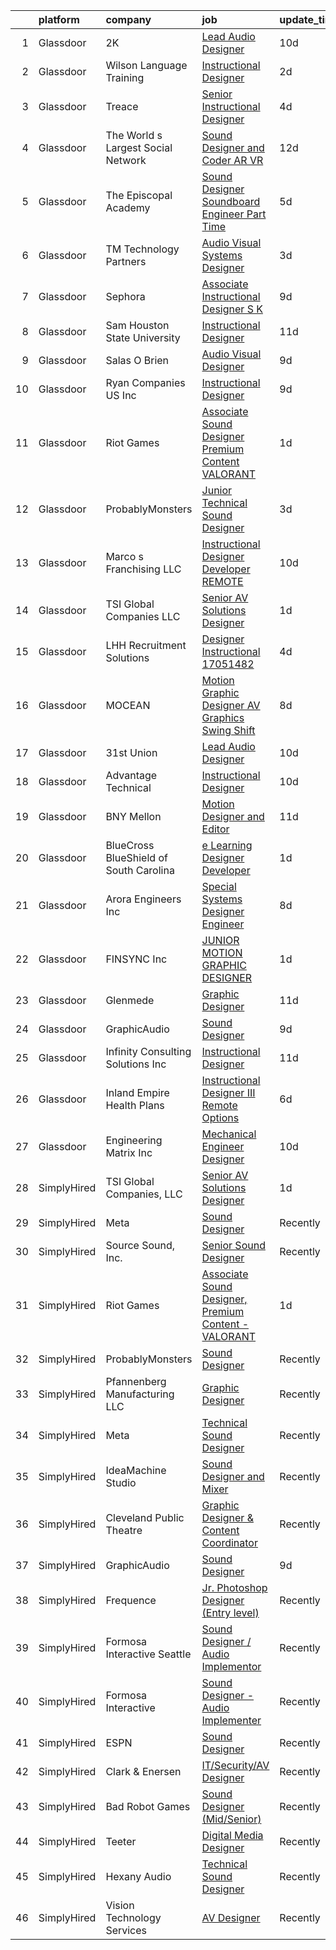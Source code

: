 

|    | platform    | company                                | job                                                                                                                                                                                                                                                                                                                                                                                                                                                                                                                                                                                                                                                                                                                                                                                                                                                                                                                                                                                                                                                                                                                                                                        | update_time   | location              |
|---:|:------------|:---------------------------------------|:---------------------------------------------------------------------------------------------------------------------------------------------------------------------------------------------------------------------------------------------------------------------------------------------------------------------------------------------------------------------------------------------------------------------------------------------------------------------------------------------------------------------------------------------------------------------------------------------------------------------------------------------------------------------------------------------------------------------------------------------------------------------------------------------------------------------------------------------------------------------------------------------------------------------------------------------------------------------------------------------------------------------------------------------------------------------------------------------------------------------------------------------------------------------------|:--------------|:----------------------|
|  1 | Glassdoor   | 2K                                     | [Lead Audio Designer](https://www.glassdoor.com/partner/jobListing.htm?pos=109&ao=1136043&s=58&guid=000001834f613565b2d83510aafe09da&src=GD_JOB_AD&t=SR&vt=w&ea=1&cs=1_9ab148c1&cb=1663484114560&jobListingId=1008124176706&jrtk=3-0-1gd7m2dc8j4jc801-1gd7m2dcnihn2800-7e78213c8eb53484-)                                                                                                                                                                                                                                                                                                                                                                                                                                                                                                                                                                                                                                                                                                                                                                                                                                                                                  | 10d           | San Mateo, CA         |
|  2 | Glassdoor   | Wilson Language Training               | [Instructional Designer](https://www.glassdoor.com/partner/jobListing.htm?pos=117&ao=1136043&s=58&guid=000001834f613565b2d83510aafe09da&src=GD_JOB_AD&t=SR&vt=w&cs=1_7597ce81&cb=1663484114561&jobListingId=1008143778407&jrtk=3-0-1gd7m2dc8j4jc801-1gd7m2dcnihn2800-162e40f75f43b1da-)                                                                                                                                                                                                                                                                                                                                                                                                                                                                                                                                                                                                                                                                                                                                                                                                                                                                                    | 2d            | Oxford, MA            |
|  3 | Glassdoor   | Treace                                 | [Senior Instructional Designer](https://www.glassdoor.com/partner/jobListing.htm?pos=125&ao=1136043&s=58&guid=000001834f613565b2d83510aafe09da&src=GD_JOB_AD&t=SR&vt=w&cs=1_3b8240dd&cb=1663484114561&jobListingId=1008138380104&jrtk=3-0-1gd7m2dc8j4jc801-1gd7m2dcnihn2800-e4587e51766cda7e-)                                                                                                                                                                                                                                                                                                                                                                                                                                                                                                                                                                                                                                                                                                                                                                                                                                                                             | 4d            | Ponte Vedra Beach, FL |
|  4 | Glassdoor   | The World s Largest Social Network     | [Sound Designer and Coder  AR VR ](https://www.glassdoor.com/partner/jobListing.htm?pos=103&ao=1110586&s=58&guid=000001834f613565b2d83510aafe09da&src=GD_JOB_AD&t=SR&vt=w&ea=1&cs=1_9a5dd171&cb=1663484114560&jobListingId=1008119621876&cpc=B101C867B3EF2D75&jrtk=3-0-1gd7m2dc8j4jc801-1gd7m2dcnihn2800-df2800d098c62329--6NYlbfkN0DSgjPPcnEdvoK3uuxfISLALE6pB1FR7YSHOr_tSg5_QGIhoz_2VqUepdcKLBLI_zSAkyoPLr8SW3qj676EQlXt7Ai3r7F6jONfntOCxFIGf2Yfv06E94neyDw3J1ys4A5IgIkfiB-swwbLbj-MClaUsrhxyvv4sIQtPUiYLb1Kpr88suSOOhSF83yimPy8TpdDnOMoArywGKdYAmyzJxPgxsGG2gPNDODo8wIatefu27aJsYMntq-GPhzRrgOuQftgDqCI16SL2piwQoF3BY3UKu-GQ9mfs3Dx-M7X-v3SMywVsGvdXmYgg8VdlhLfl2QMUVUUMnvZD_obKKMHoH-F07zDpPF8b1fBbV_-OUQc7-hdWF4xURh7syi40yFHVyDmcskUbLXtwa4MomhUgj9bOyNmeA5UjyN2kN1KuhPxZVWv2wmJYAWGsRYsnmpW8Bk8FTuJ5rxDjpHWXHNU3NmmiUdz-fdfGqbYwciZwF3m0uYfZRHfeDRzu9OQiZGTy1C8xRj46UJK6VSSDjseAXm8OmBEufATrQy9snCy2iNPPxoVA3MZziPEtw_n0aWtLu9noQs9tLXkWbF0-MBKYsbx)                                                                                                                                                                                                                | 12d           | Philadelphia, PA      |
|  5 | Glassdoor   | The Episcopal Academy                  | [Sound Designer  Soundboard Engineer  Part Time ](https://www.glassdoor.com/partner/jobListing.htm?pos=113&ao=1136043&s=58&guid=000001834f613565b2d83510aafe09da&src=GD_JOB_AD&t=SR&vt=w&ea=1&cs=1_f0b6e15f&cb=1663484114560&jobListingId=1008134158666&jrtk=3-0-1gd7m2dc8j4jc801-1gd7m2dcnihn2800-42249c09ee087c0a-)                                                                                                                                                                                                                                                                                                                                                                                                                                                                                                                                                                                                                                                                                                                                                                                                                                                      | 5d            | Newtown Square, PA    |
|  6 | Glassdoor   | TM Technology Partners                 | [Audio Visual Systems Designer](https://www.glassdoor.com/partner/jobListing.htm?pos=121&ao=1136043&s=58&guid=000001834f613565b2d83510aafe09da&src=GD_JOB_AD&t=SR&vt=w&cs=1_4243c5ee&cb=1663484114561&jobListingId=1008139721021&jrtk=3-0-1gd7m2dc8j4jc801-1gd7m2dcnihn2800-24ca9b2b897d3e72-)                                                                                                                                                                                                                                                                                                                                                                                                                                                                                                                                                                                                                                                                                                                                                                                                                                                                             | 3d            | Los Angeles, CA       |
|  7 | Glassdoor   | Sephora                                | [Associate Instructional Designer  S K](https://www.glassdoor.com/partner/jobListing.htm?pos=118&ao=1136043&s=58&guid=000001834f613565b2d83510aafe09da&src=GD_JOB_AD&t=SR&vt=w&cs=1_e0bbfae3&cb=1663484114561&jobListingId=1008126719435&jrtk=3-0-1gd7m2dc8j4jc801-1gd7m2dcnihn2800-60d1cc6d4027bf2d-)                                                                                                                                                                                                                                                                                                                                                                                                                                                                                                                                                                                                                                                                                                                                                                                                                                                                     | 9d            | San Francisco, CA     |
|  8 | Glassdoor   | Sam Houston State University           | [Instructional Designer](https://www.glassdoor.com/partner/jobListing.htm?pos=122&ao=1136043&s=58&guid=000001834f613565b2d83510aafe09da&src=GD_JOB_AD&t=SR&vt=w&cs=1_43f6d566&cb=1663484114561&jobListingId=1008121402408&jrtk=3-0-1gd7m2dc8j4jc801-1gd7m2dcnihn2800-ee095d1b2af28472-)                                                                                                                                                                                                                                                                                                                                                                                                                                                                                                                                                                                                                                                                                                                                                                                                                                                                                    | 11d           | Huntsville, TX        |
|  9 | Glassdoor   | Salas O Brien                          | [Audio Visual Designer](https://www.glassdoor.com/partner/jobListing.htm?pos=119&ao=1136043&s=58&guid=000001834f613565b2d83510aafe09da&src=GD_JOB_AD&t=SR&vt=w&cs=1_6edff757&cb=1663484114561&jobListingId=1008127661035&jrtk=3-0-1gd7m2dc8j4jc801-1gd7m2dcnihn2800-1c4c5d053dfe58e8-)                                                                                                                                                                                                                                                                                                                                                                                                                                                                                                                                                                                                                                                                                                                                                                                                                                                                                     | 9d            | San Diego, CA         |
| 10 | Glassdoor   | Ryan Companies US  Inc                 | [Instructional Designer](https://www.glassdoor.com/partner/jobListing.htm?pos=126&ao=1136043&s=58&guid=000001834f613565b2d83510aafe09da&src=GD_JOB_AD&t=SR&vt=w&cs=1_695cd2e2&cb=1663484114561&jobListingId=1008126784775&jrtk=3-0-1gd7m2dc8j4jc801-1gd7m2dcnihn2800-b59d6cb3c11aac7d-)                                                                                                                                                                                                                                                                                                                                                                                                                                                                                                                                                                                                                                                                                                                                                                                                                                                                                    | 9d            | Tampa, FL             |
| 11 | Glassdoor   | Riot Games                             | [Associate Sound Designer  Premium Content   VALORANT](https://www.glassdoor.com/partner/jobListing.htm?pos=106&ao=1136043&s=58&guid=000001834f613565b2d83510aafe09da&src=GD_JOB_AD&t=SR&vt=w&ea=1&cs=1_26b5887d&cb=1663484114560&jobListingId=1008145203524&jrtk=3-0-1gd7m2dc8j4jc801-1gd7m2dcnihn2800-bf4ac2655378ccc9-)                                                                                                                                                                                                                                                                                                                                                                                                                                                                                                                                                                                                                                                                                                                                                                                                                                                 | 1d            | Los Angeles, CA       |
| 12 | Glassdoor   | ProbablyMonsters                       | [Junior Technical Sound Designer](https://www.glassdoor.com/partner/jobListing.htm?pos=107&ao=1136043&s=58&guid=000001834f613565b2d83510aafe09da&src=GD_JOB_AD&t=SR&vt=w&cs=1_843e6849&cb=1663484114560&jobListingId=1008140385415&jrtk=3-0-1gd7m2dc8j4jc801-1gd7m2dcnihn2800-f3beb6d3f2e606d8-)                                                                                                                                                                                                                                                                                                                                                                                                                                                                                                                                                                                                                                                                                                                                                                                                                                                                           | 3d            | Bellevue, WA          |
| 13 | Glassdoor   | Marco s Franchising  LLC               | [Instructional Designer   Developer  REMOTE ](https://www.glassdoor.com/partner/jobListing.htm?pos=114&ao=1136043&s=58&guid=000001834f613565b2d83510aafe09da&src=GD_JOB_AD&t=SR&vt=w&ea=1&cs=1_5448331a&cb=1663484114561&jobListingId=1008123909875&jrtk=3-0-1gd7m2dc8j4jc801-1gd7m2dcnihn2800-76f293023b0db2be-)                                                                                                                                                                                                                                                                                                                                                                                                                                                                                                                                                                                                                                                                                                                                                                                                                                                          | 10d           | Atlanta, GA           |
| 14 | Glassdoor   | TSI Global Companies  LLC              | [Senior AV Solutions Designer](https://www.glassdoor.com/partner/jobListing.htm?pos=101&ao=1110586&s=58&guid=000001834f613565b2d83510aafe09da&src=GD_JOB_AD&t=SR&vt=w&ea=1&cs=1_c396be1e&cb=1663484114559&jobListingId=1008145247944&cpc=EE119509A2DB00C7&jrtk=3-0-1gd7m2dc8j4jc801-1gd7m2dcnihn2800-72a49cc44c2a9b53--6NYlbfkN0AWNeWD9j0Anv7cu0YAx4MRGy5lC57LhfIKHhakuygoFZsmJVT3Vtr7EKWpGdon56tUc0rTwbciHTVagh8Jphy3xmDJzFtO3mFvEMQTJg2Rbc4mIwO275TnRSqemZkdjQwR2GDECDxAVwLm8SQEe9m_3D1rEhSv2GLxT0Jvpk6mFAtTOQMA6CoiLbMCZGf6XD6UR72mUKNF2E39BO9xVlibMsz6fQcVDRRHcp33YvZlC7f2wBbW0StdWHXsAVEwWxqHqcK5epGf3OoZMnMZHs2v-6jYVZbWj1OSXN2IWyaXYTxUDTI3oVdZYr85DYpT5mCrik2Xo42-2jaAKNOl_CUDH06mK3aDmGLAsN9gTAtSdok_YeysOemJ93-wwtAxLyZBBex88HYiSxYbJbNfS-voj5jI8w0OPQX64yzqYKnP90tsi1pF2wLvop1oPKJ4Rnmv5rxN-6QJkRZTPyhHkubD5YCxdmEKU3_D_ndm_4ySUY2WMtiHPrSlWeAQnzDb_P-Zh3FrvJET-Q%3D%3D)                                                                                                                                                                                                                                                                                        | 1d            | Saint Charles, MO     |
| 15 | Glassdoor   | LHH Recruitment Solutions              | [Designer Instructional   17051482](https://www.glassdoor.com/partner/jobListing.htm?pos=105&ao=1110586&s=58&guid=000001834f613565b2d83510aafe09da&src=GD_JOB_AD&t=SR&vt=w&ea=1&cs=1_3c2a35fc&cb=1663484114560&jobListingId=1008137042716&cpc=2CAED5C921A5F994&jrtk=3-0-1gd7m2dc8j4jc801-1gd7m2dcnihn2800-2aa447e5047c789e--6NYlbfkN0A_GD1K3dzeu7WcKnsm6RLSD1_QV-mkIht0EvhowBp1RB3nB2zK51B7Vjdo850qtD1zI0bLXqkhk5eMQWDNPpBVPUx78uSYMjgYdpe3n1AZlUZi6Pk9udar78uBELI9eO2RZmhaKsfKwP7b_qiU2dfjBZJFkI9vzl9x6UNnUJilwEi0tziGlQV9DoL4Za79d5MJH4u5lc6EW6aXQrPH2efsU9RpWqIP6Xt0T4e-jTssj7l54eHuQoB1U2vlgZeEKMhRX1r3e8aBTbzwWTrdjBq6w4a_ZXsOsTBTJtdLWLV3QxUA2Lh-Ja4au9kWeQ9WEh12LLZ-on3fed98wcVyVdUUbkeNzix1tiKjnMg2ZzCofSbgmiePSZeELJQR4sbqXdAwJmGvhPpMiXS7OzK4PypvP2YqPmrNDQ7QSP_1nA-7L-6kmf18LTb12Ca_WXMLriRpz66RVvVc7rZtpl14S9YERUwgwBO5MdvEoRU1B1LJciIMjhh2ccO9qFC2pahXLeKfh-1G0Da3dsK7HRmo8rpWBvA26sIL4ElHZyqsHX-rwm3GdfrV0urMYoQKLPyeD4L-q4ItMwko1sZklJGNP351OCFYc0dEjLv9uOj9DBZN7lKpXkAa_B-W9JcHYXaVv7lK77TMR7MFclJZs8ca58ZM9lnhoICvQnTs669dO5wUTpn-a-uY8WJTjGaSSdQS_xKIWsU0fDnS-a0KslL7MH4BskLEOY62JbNxLku6OH3JzZPPFo9lW74H9odKO4zywGa7bH9qymT7dT_iw8XfVwV9L_B1_A92KzU%3D) | 4d            | Los Angeles, CA       |
| 16 | Glassdoor   | MOCEAN                                 | [Motion Graphic Designer  AV Graphics  Swing Shift ](https://www.glassdoor.com/partner/jobListing.htm?pos=127&ao=1136043&s=58&guid=000001834f613565b2d83510aafe09da&src=GD_JOB_AD&t=SR&vt=w&ea=1&cs=1_370e2cbf&cb=1663484114561&jobListingId=1008128808362&jrtk=3-0-1gd7m2dc8j4jc801-1gd7m2dcnihn2800-f8e885a91c294fbf-)                                                                                                                                                                                                                                                                                                                                                                                                                                                                                                                                                                                                                                                                                                                                                                                                                                                   | 8d            | Los Angeles, CA       |
| 17 | Glassdoor   | 31st Union                             | [Lead Audio Designer](https://www.glassdoor.com/partner/jobListing.htm?pos=112&ao=1136043&s=58&guid=000001834f613565b2d83510aafe09da&src=GD_JOB_AD&t=SR&vt=w&cs=1_2a92d524&cb=1663484114560&jobListingId=1008124176707&jrtk=3-0-1gd7m2dc8j4jc801-1gd7m2dcnihn2800-1eb63b73c13be9d5-)                                                                                                                                                                                                                                                                                                                                                                                                                                                                                                                                                                                                                                                                                                                                                                                                                                                                                       | 10d           | San Mateo, CA         |
| 18 | Glassdoor   | Advantage Technical                    | [Instructional Designer](https://www.glassdoor.com/partner/jobListing.htm?pos=104&ao=1110586&s=58&guid=000001834f613565b2d83510aafe09da&src=GD_JOB_AD&t=SR&vt=w&ea=1&cs=1_a5ff5788&cb=1663484114560&jobListingId=1008123549496&cpc=D2F1DE17EE1F43B9&jrtk=3-0-1gd7m2dc8j4jc801-1gd7m2dcnihn2800-79a2190befb40fcd--6NYlbfkN0CQRQ3eiV4YWjrRS1ho7HVQ9JO8v6Fb3eU0yDOJbdOiEguntuRlpE4-_N6DYLNj-GoNQvdqsFgbJvNe9_xkG5pkKIJCPS76-j_57s6zVdR3O5cws1JqDBbPLWg5Bg8e6qOwD4e-y-dVMmhC5dIr2Uq-uT2VDPXRG_WxEheCyS2TcBmV37IcTEs02CQYJZvqNS0xqPKBQyYQQsAYZ9O6lSTru6amInrGU5KI5F5pffYlQOCSyDZSRQlZvEzEPJxB8vXNYlZdpHlIm9KZ2aCZukYbpXgss9zr9dypGe86HnjLIsewWtoMeCdJKHQVkUqCCziK2OECPPwasZ2IQbYMJwIY21oHiQJtP0GT_lNtHtTbEWhr6P_3HmOhz-OQfHG5zoQZZ8K3JdcLXp1QwEVen8Azeg_QRmBRWN3s-3bQVAkcUWx4puOoFwvn4CLOcGVm_y1zJtMzF5sbe1jM3hzJYDpy42DCZIl56kBu5l24sSLuwydviW8gCaz9Xa0pCfhh-h0VRIXQBwGJK_mXtfY4iNVJPHXqpOrbOKybM3wvPi0vd3-_aq4mB_zZRKQdO24aa5ecaGU-XdltbQ%3D%3D)                                                                                                                                                                                                                              | 10d           | Santa Ana, CA         |
| 19 | Glassdoor   | BNY Mellon                             | [Motion Designer and Editor](https://www.glassdoor.com/partner/jobListing.htm?pos=111&ao=1136043&s=58&guid=000001834f613565b2d83510aafe09da&src=GD_JOB_AD&t=SR&vt=w&cs=1_52b98204&cb=1663484114560&jobListingId=1008121553539&jrtk=3-0-1gd7m2dc8j4jc801-1gd7m2dcnihn2800-843eceb987bbdaee-)                                                                                                                                                                                                                                                                                                                                                                                                                                                                                                                                                                                                                                                                                                                                                                                                                                                                                | 11d           | New York, NY          |
| 20 | Glassdoor   | BlueCross BlueShield of South Carolina | [e Learning Designer Developer](https://www.glassdoor.com/partner/jobListing.htm?pos=116&ao=1136043&s=58&guid=000001834f613565b2d83510aafe09da&src=GD_JOB_AD&t=SR&vt=w&cs=1_8bdb3faa&cb=1663484114561&jobListingId=1008145516968&jrtk=3-0-1gd7m2dc8j4jc801-1gd7m2dcnihn2800-9452b3a012cab7e5-)                                                                                                                                                                                                                                                                                                                                                                                                                                                                                                                                                                                                                                                                                                                                                                                                                                                                             | 1d            | Columbia, SC          |
| 21 | Glassdoor   | Arora Engineers  Inc                   | [Special Systems Designer Engineer](https://www.glassdoor.com/partner/jobListing.htm?pos=123&ao=1136043&s=58&guid=000001834f613565b2d83510aafe09da&src=GD_JOB_AD&t=SR&vt=w&cs=1_b43d90b5&cb=1663484114561&jobListingId=1008128888264&jrtk=3-0-1gd7m2dc8j4jc801-1gd7m2dcnihn2800-d66c6d5078097ade-)                                                                                                                                                                                                                                                                                                                                                                                                                                                                                                                                                                                                                                                                                                                                                                                                                                                                         | 8d            | Philadelphia, PA      |
| 22 | Glassdoor   | FINSYNC Inc                            | [JUNIOR MOTION   GRAPHIC DESIGNER](https://www.glassdoor.com/partner/jobListing.htm?pos=108&ao=1136043&s=58&guid=000001834f613565b2d83510aafe09da&src=GD_JOB_AD&t=SR&vt=w&ea=1&cs=1_ee169c0a&cb=1663484114560&jobListingId=1008145128829&jrtk=3-0-1gd7m2dc8j4jc801-1gd7m2dcnihn2800-d89296cd693229af-)                                                                                                                                                                                                                                                                                                                                                                                                                                                                                                                                                                                                                                                                                                                                                                                                                                                                     | 1d            | Remote                |
| 23 | Glassdoor   | Glenmede                               | [Graphic Designer](https://www.glassdoor.com/partner/jobListing.htm?pos=124&ao=1136043&s=58&guid=000001834f613565b2d83510aafe09da&src=GD_JOB_AD&t=SR&vt=w&cs=1_eb654b89&cb=1663484114561&jobListingId=1008120167021&jrtk=3-0-1gd7m2dc8j4jc801-1gd7m2dcnihn2800-3e91885d2c2de0de-)                                                                                                                                                                                                                                                                                                                                                                                                                                                                                                                                                                                                                                                                                                                                                                                                                                                                                          | 11d           | Philadelphia, PA      |
| 24 | Glassdoor   | GraphicAudio                           | [Sound Designer](https://www.glassdoor.com/partner/jobListing.htm?pos=110&ao=1136043&s=58&guid=000001834f613565b2d83510aafe09da&src=GD_JOB_AD&t=SR&vt=w&ea=1&cs=1_15610af2&cb=1663484114560&jobListingId=1008125971583&jrtk=3-0-1gd7m2dc8j4jc801-1gd7m2dcnihn2800-aed320a76da8de40-)                                                                                                                                                                                                                                                                                                                                                                                                                                                                                                                                                                                                                                                                                                                                                                                                                                                                                       | 9d            | Derwood, MD           |
| 25 | Glassdoor   | Infinity Consulting Solutions  Inc     | [Instructional Designer](https://www.glassdoor.com/partner/jobListing.htm?pos=115&ao=1136043&s=58&guid=000001834f613565b2d83510aafe09da&src=GD_JOB_AD&t=SR&vt=w&cs=1_d5726c6d&cb=1663484114561&jobListingId=1008121239811&jrtk=3-0-1gd7m2dc8j4jc801-1gd7m2dcnihn2800-60620a5bf894c743-)                                                                                                                                                                                                                                                                                                                                                                                                                                                                                                                                                                                                                                                                                                                                                                                                                                                                                    | 11d           | Santa Ana, CA         |
| 26 | Glassdoor   | Inland Empire Health Plans             | [Instructional Designer III  Remote Options ](https://www.glassdoor.com/partner/jobListing.htm?pos=120&ao=1136043&s=58&guid=000001834f613565b2d83510aafe09da&src=GD_JOB_AD&t=SR&vt=w&cs=1_1006770b&cb=1663484114561&jobListingId=1008132531880&jrtk=3-0-1gd7m2dc8j4jc801-1gd7m2dcnihn2800-09507dc291c9bdbc-)                                                                                                                                                                                                                                                                                                                                                                                                                                                                                                                                                                                                                                                                                                                                                                                                                                                               | 6d            | Rancho Cucamonga, CA  |
| 27 | Glassdoor   | Engineering Matrix  Inc                | [Mechanical Engineer Designer](https://www.glassdoor.com/partner/jobListing.htm?pos=102&ao=1110586&s=58&guid=000001834f613565b2d83510aafe09da&src=GD_JOB_AD&t=SR&vt=w&ea=1&cs=1_b4fa3662&cb=1663484114560&jobListingId=1008123724583&cpc=8CDBB1EC89CF7160&jrtk=3-0-1gd7m2dc8j4jc801-1gd7m2dcnihn2800-901010cfb63e776f--6NYlbfkN0AE6kI8qYx2uMKxROzmZml3fUtbU4ewGNlEcRTIUQOe2Wug8zCFZp9fraC-6E61ex1TvyJoq-0vIBGpf8z80_eAi_fpoE0ILt7J-56lITNcDhN-m13cFfrVjo_HG-oVTtiBJNygU6-O7anEy_gyvxKJ2y5CBYa_EOWahELE1RI14hghBMFH3GIw9YLFviqYyH0egyFpRF0ra1JdYyNOINE_QW_dDdLuZKiSAG9pxLpikceXgXV0fSXTiYu1LvxvJeWlKfcS2nnnYhj_vZ-gVCQBCo586p7kdM091d-20Mi6K_0wT_19gZq2kCzbJ4MdV8lYqI4sl4VyrnbOnRvV8GeolpnbqGyH3Zxj2LtZXsSj-35hJiCx9v2n-ERBOXsKpZpJIoxND57R-bIMxN6LBmlAzS37oAuU495r_aL7Z6dbPzO-YB_TGYwxIMKw-ZpMbQxpmTOo__ORxL0Ha-0VydxMynyiAoKwjfDccokL49vv0U_oxagDykMTJNRm1c1Jh_-GiuKrNcFyog%3D%3D)                                                                                                                                                                                                                                                                                        | 10d           | Saint Petersburg, FL  |
| 28 | SimplyHired | TSI Global Companies, LLC              | [Senior AV Solutions Designer](https://www.simplyhired.com/job/Ur5Qxy1MWOpU4IVZShgAH1NoB2c8OkSw53cDU8MBtyShrjmsnQb2pw?q=sound+designer)                                                                                                                                                                                                                                                                                                                                                                                                                                                                                                                                                                                                                                                                                                                                                                                                                                                                                                                                                                                                                                    | 1d            | Saint Charles, MO     |
| 29 | SimplyHired | Meta                                   | [Sound Designer](https://www.simplyhired.com/job/B9jC5ZTtxgxvAo0pHZYEFQSV4L3HIbn0ieWkkGRZxYJtVOoKOsaAXg?q=sound+designer)                                                                                                                                                                                                                                                                                                                                                                                                                                                                                                                                                                                                                                                                                                                                                                                                                                                                                                                                                                                                                                                  | Recently      | Remote +3 locations   |
| 30 | SimplyHired | Source Sound, Inc.                     | [Senior Sound Designer](https://www.simplyhired.com/job/mw3datBFZnSnzm3SFniNFlYC60OHbjYX1kgvM61bk-lO-0QBaaabnQ?q=sound+designer)                                                                                                                                                                                                                                                                                                                                                                                                                                                                                                                                                                                                                                                                                                                                                                                                                                                                                                                                                                                                                                           | Recently      | Remote                |
| 31 | SimplyHired | Riot Games                             | [Associate Sound Designer, Premium Content - VALORANT](https://www.simplyhired.com/job/gJwmeOxVBaqaD6KmYSRxxawueqYT0SFmiBJg6tbjIOqXQ4QbSQI2xw?q=sound+designer)                                                                                                                                                                                                                                                                                                                                                                                                                                                                                                                                                                                                                                                                                                                                                                                                                                                                                                                                                                                                            | 1d            | Los Angeles, CA       |
| 32 | SimplyHired | ProbablyMonsters                       | [Sound Designer](https://www.simplyhired.com/job/xVZJO_x3JeDs2LzkkChu67VPgLeiK5h9tRK2JmP1MyniH3CkM-Yu_A?q=sound+designer)                                                                                                                                                                                                                                                                                                                                                                                                                                                                                                                                                                                                                                                                                                                                                                                                                                                                                                                                                                                                                                                  | Recently      | Bellevue, WA          |
| 33 | SimplyHired | Pfannenberg Manufacturing LLC          | [Graphic Designer](https://www.simplyhired.com/job/eAQh0BnP_VfSJEX4vFH_cC2uJOdwE6XReAdesAQneAb4Q-ioZBCl_g?q=sound+designer)                                                                                                                                                                                                                                                                                                                                                                                                                                                                                                                                                                                                                                                                                                                                                                                                                                                                                                                                                                                                                                                | Recently      | Lancaster, NY         |
| 34 | SimplyHired | Meta                                   | [Technical Sound Designer](https://www.simplyhired.com/job/oco7H6Ee0Yxz6K9VIiOUQp7tKcmX8AQ3dqDzLrGeud9lf03NDEY6mg?q=sound+designer)                                                                                                                                                                                                                                                                                                                                                                                                                                                                                                                                                                                                                                                                                                                                                                                                                                                                                                                                                                                                                                        | Recently      | Remote                |
| 35 | SimplyHired | IdeaMachine Studio                     | [Sound Designer and Mixer](https://www.simplyhired.com/job/3_cnKWbKCzfz8K406esix9aXeGkS2iLw6vp3jwYHfDLUWBO0TV9GDQ?q=sound+designer)                                                                                                                                                                                                                                                                                                                                                                                                                                                                                                                                                                                                                                                                                                                                                                                                                                                                                                                                                                                                                                        | Recently      | San Francisco, CA     |
| 36 | SimplyHired | Cleveland Public Theatre               | [Graphic Designer & Content Coordinator](https://www.simplyhired.com/job/qQIJcx0HLDCJZdq7ujBDqivOHusAAGyqj-2r8VZ2KC__bBHXu7GpEg?q=sound+designer)                                                                                                                                                                                                                                                                                                                                                                                                                                                                                                                                                                                                                                                                                                                                                                                                                                                                                                                                                                                                                          | Recently      | Cleveland, OH         |
| 37 | SimplyHired | GraphicAudio                           | [Sound Designer](https://www.simplyhired.com/job/mkNe1-Yl_daW_vFnBGDL1JzxBa80kymLOfH4l8TvM9ifAvxRJhmcjw?q=sound+designer)                                                                                                                                                                                                                                                                                                                                                                                                                                                                                                                                                                                                                                                                                                                                                                                                                                                                                                                                                                                                                                                  | 9d            | Derwood, MD           |
| 38 | SimplyHired | Frequence                              | [Jr. Photoshop Designer (Entry level)](https://www.simplyhired.com/job/dk_2wWts5Sho9ibIYPoY7yDcDBCvZR4xtjSSYdJQghKdq9mlVvhh-w?q=sound+designer)                                                                                                                                                                                                                                                                                                                                                                                                                                                                                                                                                                                                                                                                                                                                                                                                                                                                                                                                                                                                                            | Recently      | Remote                |
| 39 | SimplyHired | Formosa Interactive Seattle            | [Sound Designer / Audio Implementor](https://www.simplyhired.com/job/vlF4rzpIgemNyADbSUoWC36FtYYh2ouWspqfTFtuxzveh07-6RCwmg?q=sound+designer)                                                                                                                                                                                                                                                                                                                                                                                                                                                                                                                                                                                                                                                                                                                                                                                                                                                                                                                                                                                                                              | Recently      | Seattle, WA           |
| 40 | SimplyHired | Formosa Interactive                    | [Sound Designer - Audio Implementer](https://www.simplyhired.com/job/E63_BRjyLumhk01Bv7mOuaoR0vafXGhLD-NTsS2e6CEpoHi4FvqYnw?q=sound+designer)                                                                                                                                                                                                                                                                                                                                                                                                                                                                                                                                                                                                                                                                                                                                                                                                                                                                                                                                                                                                                              | Recently      | Burbank, CA           |
| 41 | SimplyHired | ESPN                                   | [Sound Designer](https://www.simplyhired.com/job/-pQTL77CSRSoogkAPIImoniIHQxPXM21wAqOE09JhGOiN3sPS6ZjRg?q=sound+designer)                                                                                                                                                                                                                                                                                                                                                                                                                                                                                                                                                                                                                                                                                                                                                                                                                                                                                                                                                                                                                                                  | Recently      | Bristol, CT           |
| 42 | SimplyHired | Clark & Enersen                        | [IT/Security/AV Designer](https://www.simplyhired.com/job/QI3sJy3KuF9cTKMQg9j5n_kcYfDVK4FnyzODuAXO5SJ1Wsy3tWDkuA?q=sound+designer)                                                                                                                                                                                                                                                                                                                                                                                                                                                                                                                                                                                                                                                                                                                                                                                                                                                                                                                                                                                                                                         | Recently      | Fort Collins, CO      |
| 43 | SimplyHired | Bad Robot Games                        | [Sound Designer (Mid/Senior)](https://www.simplyhired.com/job/5k7lNxd5mPx4SDP11_bQMCoaI3zXskx9LCyK6sAv6bc57TMyAoaPVQ?q=sound+designer)                                                                                                                                                                                                                                                                                                                                                                                                                                                                                                                                                                                                                                                                                                                                                                                                                                                                                                                                                                                                                                     | Recently      | Santa Monica, CA      |
| 44 | SimplyHired | Teeter                                 | [Digital Media Designer](https://www.simplyhired.com/job/jFCzDrwAH8eMKhTfDHaqJ5UOnbVAP0OeTC69zWsuiw0vQMQTbaxvvg?q=sound+designer)                                                                                                                                                                                                                                                                                                                                                                                                                                                                                                                                                                                                                                                                                                                                                                                                                                                                                                                                                                                                                                          | Recently      | Bonney Lake, WA       |
| 45 | SimplyHired | Hexany Audio                           | [Technical Sound Designer](https://www.simplyhired.com/job/iD9HzTTZ2IYC2pBE2fqT2eCkfmWXGaM5qD7yfsUft_olx4lh9pYVaw?q=sound+designer)                                                                                                                                                                                                                                                                                                                                                                                                                                                                                                                                                                                                                                                                                                                                                                                                                                                                                                                                                                                                                                        | Recently      | Bell Gardens, CA      |
| 46 | SimplyHired | Vision Technology Services             | [AV Designer](https://www.simplyhired.com/job/FM33unODoRlbr9-go1TksJlH4AHhb4Gk90F4WSCLKHWyNgcbp3vuSQ?q=sound+designer)                                                                                                                                                                                                                                                                                                                                                                                                                                                                                                                                                                                                                                                                                                                                                                                                                                                                                                                                                                                                                                                     | Recently      | Owings Mills, MD      |